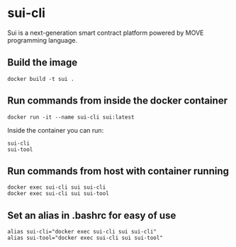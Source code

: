 # sui-cli
Sui is a next-generation smart contract platform powered by MOVE programming language.

## Build the image

    docker build -t sui . 

## Run commands from inside the docker container

    docker run -it --name sui-cli sui:latest

Inside the container you can run:

    sui-cli
    sui-tool

## Run commands from host with container running

    docker exec sui-cli sui sui-cli
    docker exec sui-cli sui sui-tool
    
## Set an alias in .bashrc for easy of use 

    alias sui-cli="docker exec sui-cli sui sui-cli"
    alias sui-tool="docker exec sui-cli sui sui-tool"
